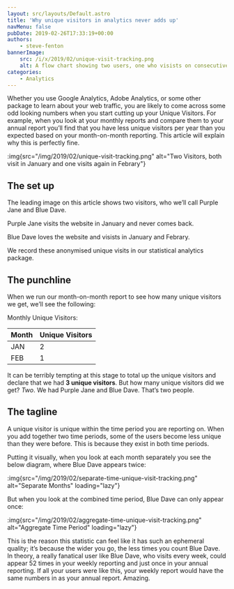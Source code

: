 ```yaml
---
layout: src/layouts/Default.astro
title: 'Why unique visitors in analytics never adds up'
navMenu: false
pubDate: 2019-02-26T17:33:19+00:00
authors:
    - steve-fenton
bannerImage:
    src: /i/x/2019/02/unique-visit-tracking.png
    alt: A flow chart showing two users, one who visists on consecutive months
categories:
    - Analytics
---
```


Whether you use Google Analytics, Adobe Analytics, or some other package to learn about your web traffic, you are likely to come across some odd looking numbers when you start cutting up your Unique Visitors. For example, when you look at your monthly reports and compare them to your annual report you’ll find that you have less unique visitors per year than you expected based on your month-on-month reporting. This article will explain why this is perfectly fine.

:img{src="/img/2019/02/unique-visit-tracking.png" alt="Two Visitors, both visit in January and one visits again in Febrary"}

## The set up

The leading image on this article shows two visitors, who we’ll call Purple Jane and Blue Dave.

Purple Jane visits the website in January and never comes back.

Blue Dave loves the website and visists in January and Febrary.

We record these anonymised unique visits in our statistical analytics package.

## The punchline

When we run our month-on-month report to see how many unique visitors we get, we’ll see the following:

Monthly Unique Visitors:

| Month | Unique Visitors |
|-------|-----------------|
| JAN   | 2               |
| FEB   | 1               |

It can be terribly tempting at this stage to total up the unique visitors and declare that we had **3 unique visitors**. But how many unique visitors did we get? *Two*. We had Purple Jane and Blue Dave. That’s two people.

## The tagline

A unique visitor is unique within the time period you are reporting on. When you add together two time periods, some of the users become less unique than they were before. This is because they exist in both time periods.

Putting it visually, when you look at each month separately you see the below diagram, where Blue Dave appears twice:

:img{src="/img/2019/02/separate-time-unique-visit-tracking.png" alt="Separate Months" loading="lazy"}

But when you look at the combined time period, Blue Dave can only appear once:

:img{src="/img/2019/02/aggregate-time-unique-visit-tracking.png" alt="Aggregate Time Period" loading="lazy"}

This is the reason this statistic can feel like it has such an ephemeral quality; it’s because the wider you go, the less times you count Blue Dave. In theory, a really fanatical user like Blue Dave, who visits every week, could appear 52 times in your weekly reporting and just once in your annual reporting. If all your users were like this, your weekly report would have the same numbers in as your annual report. Amazing.
